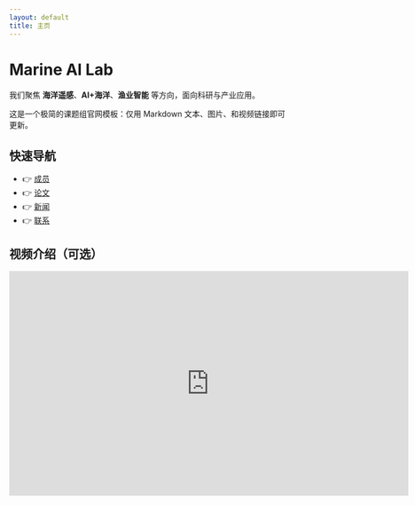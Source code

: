 ```yaml
---
layout: default
title: 主页
---
```


<div class="hero">
<h1>Marine AI Lab</h1>
<p>我们聚焦 <strong>海洋遥感</strong>、<strong>AI+海洋</strong>、<strong>渔业智能</strong> 等方向，面向科研与产业应用。</p>
<p>这是一个极简的课题组官网模板：仅用 Markdown 文本、图片、和视频链接即可更新。</p>
</div>

## 快速导航
- 👉 <a href="{{ site.baseurl }}/people.html">成员</a>
- 👉 <a href="{{ site.baseurl }}/publications.html">论文</a>
- 👉 <a href="{{ site.baseurl }}/news.html">新闻</a>
- 👉 <a href="{{ site.baseurl }}/contact.html">联系</a>

## 视频介绍（可选）
<!-- 推荐嵌入外链平台（Bilibili / YouTube），避免仓库过大 -->
<iframe width="720" height="405" src="https://www.youtube.com/embed/VIDEO_ID" title="Lab Intro" frameborder="0" allowfullscreen></iframe>